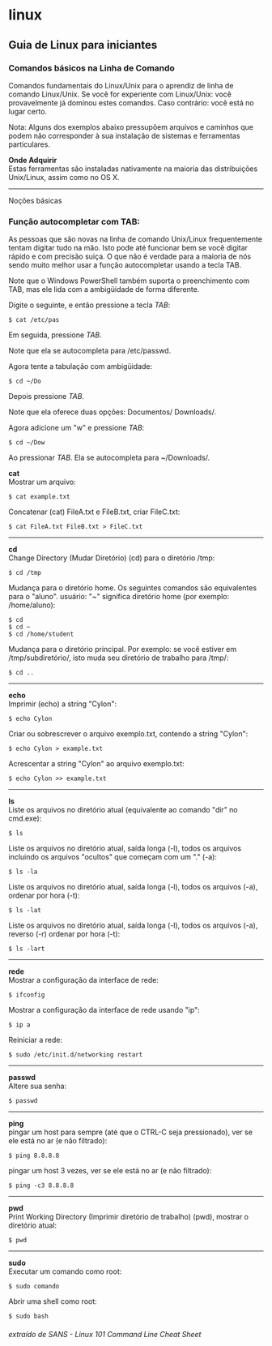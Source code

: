 # linux
## Guia de Linux para iniciantes 

### Comandos básicos na Linha de Comando
Comandos fundamentais do Linux/Unix para o aprendiz de linha de comando Linux/Unix. Se você for experiente com Linux/Unix: você provavelmente já dominou estes comandos. Caso contrário: você está no lugar certo.

Nota: Alguns dos exemplos abaixo pressupõem arquivos e caminhos que podem não corresponder à sua instalação de sistemas e ferramentas particulares.

**Onde Adquirir** </br>
Estas ferramentas são instaladas nativamente na maioria das distribuições Unix/Linux, assim como no OS X. 

---
Noções básicas

### Função autocompletar com TAB:</br>

As pessoas que são novas na linha de comando Unix/Linux frequentemente tentam digitar tudo na mão. Isto pode até funcionar bem se você digitar rápido e com precisão suiça.
O que não é verdade para a maioria de nós sendo muito melhor usar a função autocompletar usando a tecla TAB.

Note que o Windows PowerShell também suporta o preenchimento com TAB, mas ele lida com a ambigüidade de forma diferente. 

Digite o seguinte, e então pressione a tecla *TAB*:
```
$ cat /etc/pas
```

Em seguida, pressione *TAB*.

Note que ela se autocompleta para /etc/passwd.

Agora tente a tabulação com ambigüidade:
```
$ cd ~/Do
```

Depois pressione *TAB*.

Note que ela oferece duas opções: Documentos/ Downloads/.

Agora adicione um "w" e pressione *TAB*:
```
$ cd ~/Dow
```
Ao pressionar *TAB*. Ela se autocompleta para ~/Downloads/.

**cat** </br>
Mostrar um arquivo:
```
$ cat example.txt
```

Concatenar (cat) FileA.txt e FileB.txt, criar FileC.txt:

```
$ cat FileA.txt FileB.txt > FileC.txt
```

---
**cd** </br>
Change Directory (Mudar Diretório) (cd) para o diretório /tmp:
```
$ cd /tmp
```

Mudança para o diretório home. Os seguintes comandos são equivalentes para o "aluno".
usuário: "~" significa diretório home (por exemplo: /home/aluno):
```
$ cd
$ cd ~
$ cd /home/student
```

Mudança para o diretório principal. Por exemplo: se você estiver em /tmp/subdiretório/, isto
muda seu diretório de trabalho para /tmp/:
```
$ cd ..
```

---
**echo** </br>
Imprimir (echo) a string "Cylon":
```
$ echo Cylon
```

Criar ou sobrescrever o arquivo exemplo.txt, contendo a string "Cylon":
```
$ echo Cylon > example.txt
```

Acrescentar a string "Cylon" ao arquivo exemplo.txt:
```
$ echo Cylon >> example.txt
```

---
**ls** </br>
Liste os arquivos no diretório atual (equivalente ao comando "dir" no cmd.exe):

```
$ ls
```

Liste os arquivos no diretório atual, saída longa (-l), todos os arquivos incluindo os arquivos "ocultos" que começam com um "." (-a):
```
$ ls -la
```

Liste os arquivos no diretório atual, saída longa (-l), todos os arquivos (-a), ordenar por hora (-t):
```
$ ls -lat
```

Liste os arquivos no diretório atual, saída longa (-l), todos os arquivos (-a), reverso (-r) ordenar por hora (-t):
```
$ ls -lart
```

---
**rede** </br>
Mostrar a configuração da interface de rede:

```
$ ifconfig
```

Mostrar a configuração da interface de rede usando "ip":
```
$ ip a
```

Reiniciar a rede:
```
$ sudo /etc/init.d/networking restart
```

---
**passwd** </br>
Altere sua senha:
```
$ passwd
```

---
**ping** </br>
pingar um host para sempre (até que o CTRL-C seja pressionado), ver se ele está no ar (e não filtrado):
```
$ ping 8.8.8.8
```

pingar um host 3 vezes, ver se ele está no ar (e não filtrado):
```
$ ping -c3 8.8.8.8
```

---
**pwd** </br>
Print Working Directory (Imprimir diretório de trabalho) (pwd), mostrar o diretório atual:
```
$ pwd
```

---
**sudo** </br>
Executar um comando como root:
```
$ sudo comando
```

Abrir uma shell como root:
```
$ sudo bash
```



###### extraído de SANS - Linux 101 Command Line Cheat Sheet
